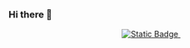 ### Hi there 👋
<p align="center">
 <a href="https://jacobskilling.ca/">
  <img alt="Static Badge" src="https://img.shields.io/badge/Visit%20Website%20-%20%23684A52%20?style=for-the-badge">
 </a>
  
  <a href="">
  <img alt="" title="" src="">
   </a>

   </p>

 


<!--
**JacobSkilling-dot/JacobSkilling-dot** is a ✨ _special_ ✨ repository because its `README.md` (this file) appears on your GitHub profile.

Here are some ideas to get you started:

- 🔭 I’m currently working on ...
- 🌱 I’m currently learning ...
- 👯 I’m looking to collaborate on ...
- 🤔 I’m looking for help with ...
- 💬 Ask me about ...
- 📫 How to reach me: ...
- 😄 Pronouns: ...
- ⚡ Fun fact: ...
-->
